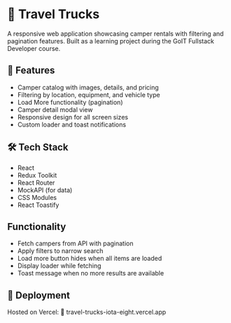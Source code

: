 # 🚐 Travel Trucks

A responsive web application showcasing camper rentals with filtering and pagination features. Built as a learning
project during the GoIT Fullstack Developer course.

## 🌟 Features

- Camper catalog with images, details, and pricing
- Filtering by location, equipment, and vehicle type
- Load More functionality (pagination)
- Camper detail modal view
- Responsive design for all screen sizes
- Custom loader and toast notifications

## 🛠 Tech Stack

- React
- Redux Toolkit
- React Router
- MockAPI (for data)
- CSS Modules
- React Toastify

## Functionality

- Fetch campers from API with pagination
- Apply filters to narrow search
- Load more button hides when all items are loaded
- Display loader while fetching
- Toast message when no more results are available

## 🚀 Deployment

Hosted on Vercel:
🔗 travel-trucks-iota-eight.vercel.app